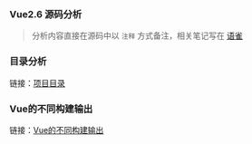 ### Vue2.6 源码分析

> 分析内容直接在源码中以 `注释` 方式备注，相关笔记写在 [语雀](https://www.yuque.com/u1985615/zczu83/pghqa5)

### 目录分析
链接：[项目目录](https://www.yuque.com/u1985615/zczu83/pghqa5#piH6s)

### Vue的不同构建输出
链接：[Vue的不同构建输出](https://www.yuque.com/u1985615/zczu83/pghqa5#Ywswh)